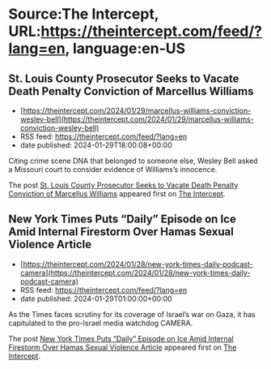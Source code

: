 # Source:The Intercept, URL:https://theintercept.com/feed/?lang=en, language:en-US

## St. Louis County Prosecutor Seeks to Vacate Death Penalty Conviction of Marcellus Williams
 - [https://theintercept.com/2024/01/29/marcellus-williams-conviction-wesley-bell](https://theintercept.com/2024/01/29/marcellus-williams-conviction-wesley-bell)
 - RSS feed: https://theintercept.com/feed/?lang=en
 - date published: 2024-01-29T18:00:08+00:00

<p>Citing crime scene DNA that belonged to someone else, Wesley Bell asked a Missouri court to consider evidence of Williams’s innocence.</p>
<p>The post <a href="https://theintercept.com/2024/01/29/marcellus-williams-conviction-wesley-bell/">St. Louis County Prosecutor Seeks to Vacate Death Penalty Conviction of Marcellus Williams</a> appeared first on <a href="https://theintercept.com">The Intercept</a>.</p>

## New York Times Puts “Daily” Episode on Ice Amid Internal Firestorm Over Hamas Sexual Violence Article
 - [https://theintercept.com/2024/01/28/new-york-times-daily-podcast-camera](https://theintercept.com/2024/01/28/new-york-times-daily-podcast-camera)
 - RSS feed: https://theintercept.com/feed/?lang=en
 - date published: 2024-01-29T01:00:00+00:00

<p>As the Times faces scrutiny for its coverage of Israel’s war on Gaza, it has capitulated to the pro-Israel media watchdog CAMERA.</p>
<p>The post <a href="https://theintercept.com/2024/01/28/new-york-times-daily-podcast-camera/">New York Times Puts “Daily” Episode on Ice Amid Internal Firestorm Over Hamas Sexual Violence Article</a> appeared first on <a href="https://theintercept.com">The Intercept</a>.</p>

